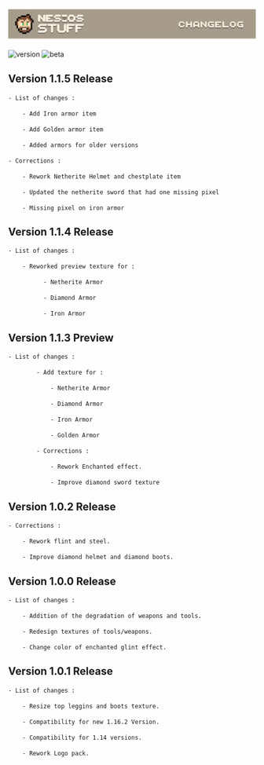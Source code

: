 ![Banner changelog](/img/ChangelogBanner.png)

![version](https://img.shields.io/github/v/release/N3siOS/Nesios_Stuff_Addon?label=Last%20version)
![beta](https://img.shields.io/github/v/release/N3siOS/Nesios_Stuff_Addon?color=orange&include_prereleases&label=Last%20beta%20version)


## Version 1.1.5 **Release**

    - List of changes :

        - Add Iron armor item

        - Add Golden armor item

        - Added armors for older versions

    - Corrections :

        - Rework Netherite Helmet and chestplate item

        - Updated the netherite sword that had one missing pixel

        - Missing pixel on iron armor


## Version 1.1.4 **Release**

    - List of changes :

        - Reworked preview texture for :

              - Netherite Armor

              - Diamond Armor

              - Iron Armor

## Version 1.1.3 **Preview**

    - List of changes :

            - Add texture for :

                - Netherite Armor

                - Diamond Armor

                - Iron Armor

                - Golden Armor

            - Corrections :
            
                - Rework Enchanted effect.
                
                - Improve diamond sword texture

## Version 1.0.2 **Release**

    - Corrections :

        - Rework flint and steel.
        
        - Improve diamond helmet and diamond boots.

## Version 1.0.0 **Release**

    - List of changes :

        - Addition of the degradation of weapons and tools.
        
        - Redesign textures of tools/weapons.
        
        - Change color of enchanted glint effect.

## Version 1.0.1 **Release**

    - List of changes :

        - Resize top leggins and boots texture.

        - Compatibility for new 1.16.2 Version.

        - Compatibility for 1.14 versions.

        - Rework Logo pack.
